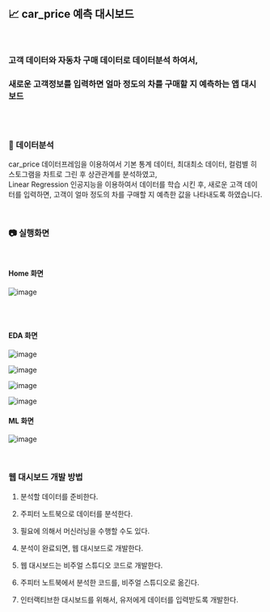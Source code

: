 </br>

## 📈 car_price 예측 대시보드 

</br>

### 고객 데이터와 자동차 구매 데이터로 데이터분석 하여서,  
### 새로운 고객정보를 입력하면 얼마 정도의 차를 구매할 지 예측하는 앱 대시보드

</br>
</br>

### 📌 데이터분석

car_price 데이터프레임을 이용하여서 기본 통계 데이터, 최대최소 데이터, 컬럼별 히스토그램을 차트로 그린 후 상관관계를 분석하였고,  
Linear Regression 인공지능을 이용하여서 데이터를 학습 시킨 후, 
새로운 고객 데이터를 입력하면, 고객이 얼마 정도의 차를 구매할 지 예측한 값을 나타내도록 하였습니다.

</br>

### 📷 실행화면

</br>

#### Home 화면

![image](https://user-images.githubusercontent.com/104052659/209085674-101e43a4-9a11-4a08-8635-58a25dd84b95.png)

</br>

</br>

#### EDA 화면


![image](https://user-images.githubusercontent.com/104052659/209085885-3d060c35-9adc-47de-817d-db6c60c54f1d.png)

![image](https://user-images.githubusercontent.com/104052659/209086032-699234a5-fe6c-4d7d-919f-439bb1fc6cbd.png)

![image](https://user-images.githubusercontent.com/104052659/209086092-e24ee640-a2ca-4490-93d2-1c9eed65ebdf.png)

![image](https://user-images.githubusercontent.com/104052659/209086159-3e331efe-d8d6-46b6-aa45-b64dcec2a809.png)


#### ML 화면

![image](https://user-images.githubusercontent.com/104052659/209086256-d732f118-6549-464e-a624-d69ddbb046b0.png)

</br>

### 웹 대시보드 개발 방법

1. 분석할 데이터를 준비한다.

2. 주피터 노트북으로 데이터를 분석한다.

3. 필요에 의해서 머신러닝을 수행할 수도 있다.

4. 분석이 완료되면, 웹 대시보드로 개발한다.

5. 웹 대시보드는 비주얼 스튜디오 코드로 개발한다.

6. 주피터 노트북에서 분석한 코드를, 비주얼 스튜디오로 옮긴다.

7. 인터랙티브한 대시보드를 위해서, 유저에게 데이터를 입력받도록 개발한다.

